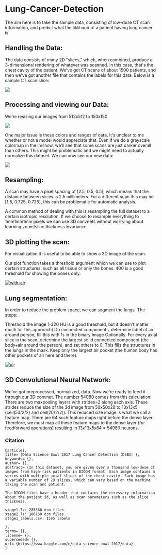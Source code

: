 # Lung-Cancer-Detection

The aim here is to take the sample data, consisting of low-dose CT scan information, and predict what the liklihood of a patient having lung cancer is. 

## Handling the Data:
The data consists of many 2D "slices," which, when combined, produce a 3-dimensional rendering of whatever was scanned. In this case, that's the chest cavity of the patient. We've got CT scans of about 1500 patients, and then we've got another file that contains the labels for this data.
Below is a sample CT scan slice: 

<img src="https://www.kaggleusercontent.com/kf/843901/eyJhbGciOiJkaXIiLCJlbmMiOiJBMTI4Q0JDLUhTMjU2In0..3MBwdqYq6oMT3p55kEiKPw.xaTi9NJ2Rm9EEgQskBOWa-9bdXhGLp21cq3nhR2mT_WaUpYN5jHpUQSpvERl6JWewb6fBrhP_C-IF-hGr-4kR-Q1xAihLM1sl8bdGjVQePVxT5bEMOFZj43R19wnjU7pdmBnsr24jQ6y-rjAsGOyumrv_sdmCzRWWJKYnVBt8urPjRVSJgisqWwsGHstoEe3_AsUEgCAWsk-FmEvSbKjZBP4rCfVXlwK6c4iaW95832Bc74NS6cjIb33R7LW358TKFiwCVmm-P4j4NAMfR--5TbMy8cDeSCX1KT-DTWHnDlMvuFj74hhTL5RywQL3PpRWnYjjb76r-AXLCV9oVCQNcz_IpB3YqojneEyieklY9tyk4i0G_rosiy6e67assqIaWEvkeubyTXnUtx96oHYFSy4NwN7tRpJSrOPDOvhgVkn76mLNdGmUhAlf3UvbjuGWdI7zx00grKxgnskuzLuGkzHS1m73bY9jcA2ZqowVqkcimcws1CWvVOxO84PJwfqtvjhctT8vICaAh7Nt7xjjq7No0dP6UvbS6dGx4pVeZUbJs_vOO_VbH5JT5gmFZBb7-c8bcxBIFRGWeZkKfk1Q2K5K0RZqeJgavybZGh606zV_LT3qw8W-H7IB2rFN6d0RN4JVnzNxJFDByD3AzU-dNKYRiVfdCa7DDic0HTskgk.97JaITsQy2dOm8b-6FvAow/__results___files/__results___10_0.png">

## Processing and viewing our Data:

We're resizing our images from 512x512 to 150x150.

<img src="https://www.kaggleusercontent.com/kf/843901/eyJhbGciOiJkaXIiLCJlbmMiOiJBMTI4Q0JDLUhTMjU2In0..3MBwdqYq6oMT3p55kEiKPw.xaTi9NJ2Rm9EEgQskBOWa-9bdXhGLp21cq3nhR2mT_WaUpYN5jHpUQSpvERl6JWewb6fBrhP_C-IF-hGr-4kR-Q1xAihLM1sl8bdGjVQePVxT5bEMOFZj43R19wnjU7pdmBnsr24jQ6y-rjAsGOyumrv_sdmCzRWWJKYnVBt8urPjRVSJgisqWwsGHstoEe3_AsUEgCAWsk-FmEvSbKjZBP4rCfVXlwK6c4iaW95832Bc74NS6cjIb33R7LW358TKFiwCVmm-P4j4NAMfR--5TbMy8cDeSCX1KT-DTWHnDlMvuFj74hhTL5RywQL3PpRWnYjjb76r-AXLCV9oVCQNcz_IpB3YqojneEyieklY9tyk4i0G_rosiy6e67assqIaWEvkeubyTXnUtx96oHYFSy4NwN7tRpJSrOPDOvhgVkn76mLNdGmUhAlf3UvbjuGWdI7zx00grKxgnskuzLuGkzHS1m73bY9jcA2ZqowVqkcimcws1CWvVOxO84PJwfqtvjhctT8vICaAh7Nt7xjjq7No0dP6UvbS6dGx4pVeZUbJs_vOO_VbH5JT5gmFZBb7-c8bcxBIFRGWeZkKfk1Q2K5K0RZqeJgavybZGh606zV_LT3qw8W-H7IB2rFN6d0RN4JVnzNxJFDByD3AzU-dNKYRiVfdCa7DDic0HTskgk.97JaITsQy2dOm8b-6FvAow/__results___files/__results___13_0.png"> 

One major issue is these colors and ranges of data. It's unclear to me whether or not a model would appreciate that. Even if we do a grayscale colormap in the imshow, we'll see that some scans are just darker overall than others. This might be problematic and we might need to actually normalize this dataset. We can now see our new data:

<img src="https://www.kaggleusercontent.com/kf/843901/eyJhbGciOiJkaXIiLCJlbmMiOiJBMTI4Q0JDLUhTMjU2In0..3MBwdqYq6oMT3p55kEiKPw.xaTi9NJ2Rm9EEgQskBOWa-9bdXhGLp21cq3nhR2mT_WaUpYN5jHpUQSpvERl6JWewb6fBrhP_C-IF-hGr-4kR-Q1xAihLM1sl8bdGjVQePVxT5bEMOFZj43R19wnjU7pdmBnsr24jQ6y-rjAsGOyumrv_sdmCzRWWJKYnVBt8urPjRVSJgisqWwsGHstoEe3_AsUEgCAWsk-FmEvSbKjZBP4rCfVXlwK6c4iaW95832Bc74NS6cjIb33R7LW358TKFiwCVmm-P4j4NAMfR--5TbMy8cDeSCX1KT-DTWHnDlMvuFj74hhTL5RywQL3PpRWnYjjb76r-AXLCV9oVCQNcz_IpB3YqojneEyieklY9tyk4i0G_rosiy6e67assqIaWEvkeubyTXnUtx96oHYFSy4NwN7tRpJSrOPDOvhgVkn76mLNdGmUhAlf3UvbjuGWdI7zx00grKxgnskuzLuGkzHS1m73bY9jcA2ZqowVqkcimcws1CWvVOxO84PJwfqtvjhctT8vICaAh7Nt7xjjq7No0dP6UvbS6dGx4pVeZUbJs_vOO_VbH5JT5gmFZBb7-c8bcxBIFRGWeZkKfk1Q2K5K0RZqeJgavybZGh606zV_LT3qw8W-H7IB2rFN6d0RN4JVnzNxJFDByD3AzU-dNKYRiVfdCa7DDic0HTskgk.97JaITsQy2dOm8b-6FvAow/__results___files/__results___19_0.png">

## Resampling:

A scan may have a pixel spacing of [2.5, 0.5, 0.5], which means that the distance between slices is 2.5 millimeters. For a different scan this may be [1.5, 0.725, 0.725], this can be problematic for automatic analysis. 

A common method of dealing with this is resampling the full dataset to a certain isotropic resolution. If we choose to resample everything to 1mm1mm1mm pixels we can use 3D convnets without worrying about learning zoom/slice thickness invariance.

## 3D plotting the scan:

For visualization it is useful to be able to show a 3D image of the scan.

Our plot function takes a threshold argument which we can use to plot certain structures, such as all tissue or only the bones. 400 is a good threshold for showing the bones only.

<a href="https://ibb.co/1YNDQvs"><img src="https://i.ibb.co/gb859jv/with-air.jpg" alt="with-air" border="0"></a>

## Lung segmentation:
In order to reduce the problem space, we can segment the lungs. 
The steps:

Threshold the image (-320 HU is a good threshold, but it doesn't matter much for this approach)
Do connected components, determine label of air around person, fill this with 1s in the binary image
Optionally: For every axial slice in the scan, determine the largest solid connected component (the body+air around the person), and set others to 0. This fills the structures in the lungs in the mask.
Keep only the largest air pocket (the human body has other pockets of air here and there).




<a href="https://imgbb.com/"><img src="https://i.ibb.co/4sMC4m7/air.jpg" alt="air" border="0"></a>



## 3D Convolutional Neural Network:

We've got preprocessed, normalized, data. Now we're ready to feed it through our 3D convnet.
The number 54080 comes from this calculation: 
There are two maxpooling layers with strides=2 along each axis. These strides reduce the size of the 3d image from 50x50x20 to 13x13x5 (ceil(50/2/2) and ceil(20/2/2)). This reduced size image is what we call a feature map. There are 64 such feature maps right before the dense layer. Therefore, we must map all these feature maps to the dense layer (for feedforward operations) resulting in 13x13x5x64 = 54080 neurons.







### **Citation**

```
@article{,
title= {Data Science Bowl 2017 Lung Cancer Detection (DSB3) },
keywords= {},
author= {},
abstract= {In this dataset, you are given over a thousand low-dose CT images from high-risk patients in DICOM format. Each image contains a series with multiple axial slices of the chest cavity. Each image has a variable number of 2D slices, which can vary based on the machine taking the scan and patient.

The DICOM files have a header that contains the necessary information about the patient id, as well as scan parameters such as the slice thickness.

stage1.7z: 285380 dcm files
stage2.7z: 186160 dcm files
stage1_labels.csv: 1595 labels

},
terms= {},
license= {},
superseded= {},
url= {https://www.kaggle.com/c/data-science-bowl-2017/data}
}

```
